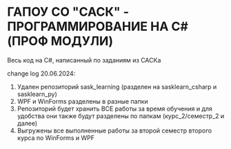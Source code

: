 # ГАПОУ СО "САСК" - ПРОГРАММИРОВАНИЕ НА C# (ПРОФ МОДУЛИ)
Весь код на C#, написанный по заданиям из САСКа

change log 20.06.2024:
1. Удален репозиторий sask_learning (разделен на sasklearn_csharp и sasklearn_py)
2. WPF и WinForms разделены в разные папки
3. Репозиторий будет хранить ВСЕ работы за время обучения и для удобства они также будут разделены по папкам (курс_2/семестр_2 и далее)
4. Выгружены все выполненные работы за второй семестр второго курса по WinForms и WPF
